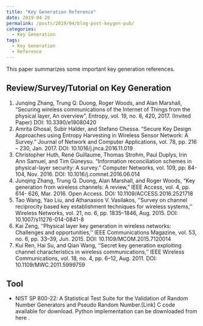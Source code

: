 ```yaml
---
title: "Key Generation Reference"
date: 2019-04-20
permalink: /posts/2019/04/blog-post-keygen-pub/
categories:
  - Key Generation
tags:
  - Key Generation
  - Reference
---
```


This paper summarizes some important key generation references.

## Review/Survey/Tutorial on Key Generation
1. Junqing Zhang, Trung Q. Duong, Roger Woods, and Alan Marshall, “Securing wireless communications of the Internet of Things from the physical layer, An overview”, Entropy, vol. 19, no. 8, 420, 2017. (Invited Paper) DOI: 10.3390/e19080420
1. Amrita Ghosal, Subir Halder, and Stefano Chessa. “Secure Key Design Approaches using Entropy Harvesting in Wireless Sensor Network: A Survey.” Journal of Network and Computer Applications, vol. 78, pp. 216 – 230, Jan. 2017. DOI: 10.1016/j.jnca.2016.11.019
1. Christopher Huth, René Guillaume, Thomas Strohm, Paul Duplys, Irin Ann Samuel, and Tim Güneysu. “Information reconciliation schemes in physical-layer security: A survey.” Computer Networks, vol. 109, pp: 84-104, Nov. 2016. DOI: 10.1016/j.comnet.2016.06.014
1. Junqing Zhang, Trung Q. Duong, Alan Marshall, and Roger Woods, “Key generation from wireless channels: A review,” IEEE Access, vol. 4, pp. 614- 626, Mar. 2016. Open Access. DOI: 10.1109/ACCESS.2016.2521718
1. Tao Wang, Yao Liu, and Athanasios V. Vasilakos, ‘‘Survey on channel reciprocity based key establishment techniques for wireless systems,’’ Wireless Networks, vol. 21, no. 6, pp. 1835–1846, Aug. 2015. DOI: 10.1007/s11276-014-0841-8
1. Kai Zeng, ‘‘Physical layer key generation in wireless networks: Challenges and opportunities,’’ IEEE Communications Magazine, vol. 53, no. 6, pp. 33–39, Jun. 2015. DOI: 10.1109/MCOM.2015.7120014
1. Kui Ren, Hai Su, and Qian Wang, ‘‘Secret key generation exploiting channel characteristics in wireless communications,’’ IEEE Wireless Communications, vol. 18, no. 4, pp. 6–12, Aug. 2011. DOI: 10.1109/MWC.2011.5999759

## Tool
* NIST SP 800-22: A Statistical Test Suite for the Validation of Random Number Generators and Pseudo Random Number.[Link] C code available for download. Python implementation can be downloaded from here .
